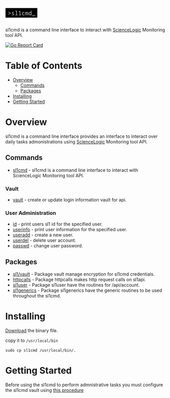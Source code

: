 ![](docs/logo/logo.png)

sl1cmd is a command line interface to interact with [ScienceLogic](https://sciencelogic.com/product/technologies/compute) Monitoring tool API.


[![Go Report Card](https://goreportcard.com/badge/github.com/marco-ostaska/sl1cmd)](https://goreportcard.com/report/github.com/marco-ostaska/sl1cmd)

# Table of Contents

- [Overview](#overview)
  - [Commands](#commands)
  - [Packages](#packages)
- [Installing](#intalling)
- [Getting Started](#getting-started)


# Overview

sl1cmd is a command line interface provides an interface to interact over daily tasks admonistrations using [ScienceLogic](https://sciencelogic.com/product/technologies/compute) Monitoring tool API.

## Commands

- [sl1cmd](docs/cmd/sl1cmd.md) - sl1cmd is a command line interface to interact with ScienceLogic Monitoring tool API.

### Vault
- [vault](docs/cmd/sl1cmd_vault.md) - create or update login information vault for api.

### User Administration
- [id](docs/cmd/sl1cmd_id.md) - print users sl1 id for the specified user.
- [userinfo](docs/cmd/sl1cmd_userinfo.md) - print user information for the specified user.
- [useradd](docs/cmd/sl1cmd_useradd.md) -  create a new user.
- [userdel](docs/cmd/sl1cmd_userdel.md) - delete user account.
- [passwd](docs/cmd/sl1cmd_passwd.md) - change user password.

## Packages

- [sl1/vault](docs/pkg/vault.md) - Package vault manage encryption for sl1cmd credentials.
- [httpcalls](docs/pkg/httpcalls.md) - Package httpcalls makes http request calls on sl1api.
- [sl1user](docs/pkg/sl1user.md) - Package sl1user have the routines for /api/account.
- [sl1generics](docs/pkg/sl1generics.md) - Package sl1generics have the generic routines to be used throughout the sl1cmd.

# Installing

[Download](../../releases) the binary file. 

copy it to `/usr/local/bin`

```shell
sudo cp sl1cmd /usr/local/bin/.
```

# Getting Started

Before using the sl1cmd to perform admnistrative tasks you must configure the sl1cmd vault using [this procedure](docs/cmd/sl1cmd_vault_new.md)


 

    

